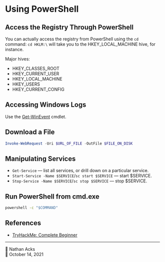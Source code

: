 # Using PowerShell

## Access the Registry Through PowerShell

You can actually access the registry from PowerShell using the `cd` command: `cd HKLM:\` will take you to the HKEY_LOCAL_MACHINE hive, for instance.

Major hives:

* HKEY_CLASSES_ROOT
* HKEY_CURRENT_USER
* HKEY_LOCAL_MACHINE
* HKEY_USERS
* HKEY_CURRENT_CONFIG

## Accessing Windows Logs

Use the [Get-WinEvent](get-winevent.md) cmdlet.

## Download a File

```powershell
Invoke-WebRequest -Uri $URL_OF_FILE -OutFile $FILE_ON_DISK
```

## Manipulating Services

* `Get-Service` — list all services, or drill down on a particular service.
* `Start-Service -Name $SERVICE`/`sc start $SERVICE` — start $SERVICE.
* `Stop-Service -Name $SERVICE`/`sc stop $SERVICE` — stop $SERVICE.

## Run PowerShell from cmd.exe

```bat
powershell -c "$COMMAND"
```

## References

* [TryHackMe: Complete Beginner](tryhackme-complete-beginner.md)

- - - -

👤 Nathan Acks  
📅 October 14, 2021
